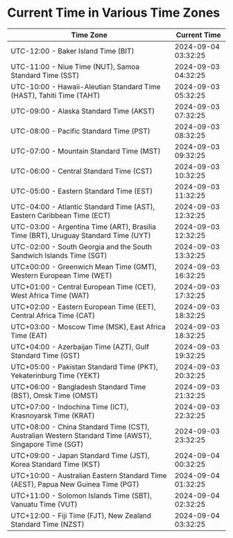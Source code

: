 # Current Time in Various Time Zones

| Time Zone | Current Time |
|-----------|--------------|
| UTC-12:00 - Baker Island Time (BIT) | 2024-09-04 03:32:25 |
| UTC-11:00 - Niue Time (NUT), Samoa Standard Time (SST) | 2024-09-03 04:32:25 |
| UTC-10:00 - Hawaii-Aleutian Standard Time (HAST), Tahiti Time (TAHT) | 2024-09-03 05:32:25 |
| UTC-09:00 - Alaska Standard Time (AKST) | 2024-09-03 07:32:25 |
| UTC-08:00 - Pacific Standard Time (PST) | 2024-09-03 08:32:25 |
| UTC-07:00 - Mountain Standard Time (MST) | 2024-09-03 09:32:25 |
| UTC-06:00 - Central Standard Time (CST) | 2024-09-03 10:32:25 |
| UTC-05:00 - Eastern Standard Time (EST) | 2024-09-03 11:32:25 |
| UTC-04:00 - Atlantic Standard Time (AST), Eastern Caribbean Time (ECT) | 2024-09-03 12:32:25 |
| UTC-03:00 - Argentina Time (ART), Brasília Time (BRT), Uruguay Standard Time (UYT) | 2024-09-03 12:32:25 |
| UTC-02:00 - South Georgia and the South Sandwich Islands Time (SGT) | 2024-09-03 13:32:25 |
| UTC±00:00 - Greenwich Mean Time (GMT), Western European Time (WET) | 2024-09-03 16:32:25 |
| UTC+01:00 - Central European Time (CET), West Africa Time (WAT) | 2024-09-03 17:32:25 |
| UTC+02:00 - Eastern European Time (EET), Central Africa Time (CAT) | 2024-09-03 18:32:25 |
| UTC+03:00 - Moscow Time (MSK), East Africa Time (EAT) | 2024-09-03 18:32:25 |
| UTC+04:00 - Azerbaijan Time (AZT), Gulf Standard Time (GST) | 2024-09-03 19:32:25 |
| UTC+05:00 - Pakistan Standard Time (PKT), Yekaterinburg Time (YEKT) | 2024-09-03 20:32:25 |
| UTC+06:00 - Bangladesh Standard Time (BST), Omsk Time (OMST) | 2024-09-03 21:32:25 |
| UTC+07:00 - Indochina Time (ICT), Krasnoyarsk Time (KRAT) | 2024-09-03 22:32:25 |
| UTC+08:00 - China Standard Time (CST), Australian Western Standard Time (AWST), Singapore Time (SGT) | 2024-09-03 23:32:25 |
| UTC+09:00 - Japan Standard Time (JST), Korea Standard Time (KST) | 2024-09-04 00:32:25 |
| UTC+10:00 - Australian Eastern Standard Time (AEST), Papua New Guinea Time (PGT) | 2024-09-04 01:32:25 |
| UTC+11:00 - Solomon Islands Time (SBT), Vanuatu Time (VUT) | 2024-09-04 02:32:25 |
| UTC+12:00 - Fiji Time (FJT), New Zealand Standard Time (NZST) | 2024-09-04 03:32:25 |

